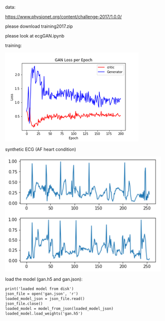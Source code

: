 data:

https://www.physionet.org/content/challenge-2017/1.0.0/

please download training2017.zip

please look at ecgGAN.ipynb

training:

![alt text](https://github.com/abbasloo/dnnHealth/blob/master/AF/GAN_Loss_per_Epoch_final.png)

synthetic ECG (AF heart condition)

![alt text](https://github.com/abbasloo/dnnHealth/blob/master/AF/result.png)


load the model (gan.h5 and gan.json):

    print('loaded model from disk')
    json_file = open('gan.json', 'r')
    loaded_model_json = json_file.read()
    json_file.close()
    loaded_model = model_from_json(loaded_model_json)
    loaded_model.load_weights('gan.h5')
